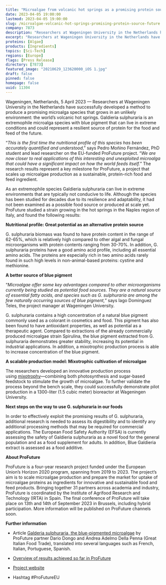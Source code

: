```yaml
---
title: "Microalgae from volcanic hot springs as a promising protein source for the future"
date: 2023-04-05 19:00:00
lastmod: 2023-04-05 19:00:00
slug: /microalgae-volcanic-hot-springs-promising-protein-source-future
company: 7873
description: "Researchers at Wageningen University in the Netherlands have successfully developed a method to produce a promising microalga species that could represent a resilient source of protein for the food and feed of the future."
excerpt: "Researchers at Wageningen University in the Netherlands have successfully developed a method to produce a promising microalga species that could represent a resilient source of protein for the food and feed of the future."
proteins: [Algae]
products: [Ingredients]
topics: [Sci-Tech]
regions: [Europe]
flags: [Press Release]
directory: [7873]
featured_image: "20210629_123620000_iOS 1.jpg"
draft: false
pinned: false
homepage: false
uuid: 11304
---
```

<p>Wageningen, Netherlands, 5 April 2023 — Researchers at Wageningen University in the Netherlands have successfully developed a method to produce a promising microalga species that grows in an unlikely environment: the world’s volcanic hot springs. Galdieria sulphuraria is an extremophile microalga species with blue pigment that can live in extreme conditions and could represent a resilient source of protein for the food and feed of the future.</p>
<p>“<em>This is the first time the nutritional profile of this species has been accurately quantified and understood</em>,” says Pedro Moñino Fernández, PhD student and lead researcher on the EU-funded ProFuture project. “<em>We are now closer to real applications of this interesting and unexploited microalga that could have a significant impact on how the world feeds itself.</em>” The research results represent a key milestone for ProFuture, a project that scales up microalgae production as a sustainable, protein-rich food and feed ingredient.</p>
<p>As an extremophile species Galdieria sulphuraria can live in extreme environments that are typically not conducive to life. Although the species has been studied for decades due to its resilience and adaptability, it had not been examined as a possible food source or produced at scale yet. ProFuture studied a strain growing in the hot springs in the Naples region of Italy, and found the following results:</p>
<p><strong>Nutritional profile: Great potential as an alternative protein source</strong></p>
<p>G. sulphuraria biomass was found to have protein content in the range of 62-65%, which is relatively high compared to other algal and fungal microorganisms with protein contents ranging from 30-70%. In addition, G. sulphuraria proteins have a good amino acid profile, including all essential amino acids. The proteins are especially rich in two amino acids rarely found in such high levels in non-animal-based proteins: cystine and methionine.</p>
<p><strong>A better source of blue pigment</strong></p>
<p>“<em>Microalgae offer some key advantages compared to other microorganisms currently being studied as potential food sources. They are a natural source of essential fatty acids, and species such as G. sulphuraria are among the few naturally occurring sources of blue pigment,</em>” says Iago Dominguez Teles, the project manager at Wageningen University.</p>
<p>G. sulphuraria contains a high concentration of a natural blue pigment commonly used as a colorant in cosmetics and food. This pigment has also been found to have antioxidant properties, as well as potential as a therapeutic agent. Compared to extractions of the already commercially produced microalgae strain Spirulina, the blue pigment extracted from G. sulphuraria demonstrates greater stability, increasing its potential in industrial applications. In addition, a mixotrophic production process is able to increase concentration of the blue pigment.</p>
<p><strong>A scalable production model: Mixotrophic cultivation of microalgae</strong></p>
<p>The researchers developed an innovative production process using <a href="https://www.pro-future.eu/news/industrial-mixotrophic-cultivation">mixotrophy</a>—combining both photosynthesis and sugar-based feedstock to stimulate the growth of microalgae. To further validate the process beyond the bench scale, they could successfully demonstrate pilot production in a 1300-liter (1.5 cubic meter) bioreactor at Wageningen University.</p>
<p><strong>Next steps on the way to use G. sulphuraria in our foods</strong></p>
<p>In order to effectively exploit the promising results of G. sulphuraria, additional research is needed to assess its digestibility and to identify any additional processing methods that may be required for commercial applications. The European Food Safety Authority (EFSA) is currently assessing the safety of Galdieria sulphuraria as a novel food for the general population and as a food supplement for adults. In addition, Blue Galdieria extract is assessed as a food additive.</p>
<p><strong>About ProFuture</strong></p>
<p>ProFuture is a four-year research project funded under the European Union’s Horizon 2020 program, spanning from 2019 to 2023. The project’s aim is to scale microalgae production and prepare the market for uptake of microalgae proteins as ingredients for innovative and sustainable food and feed products. Bringing together 31 partners across academia and industry, ProFuture is coordinated by the Institute of Agrifood Research and Technology (IRTA) in Spain. The final conference of ProFuture will take place on 13th and 14th of September 2023 in Brussels, including hybrid participation. More information will be published on ProFuture channels soon.</p>
<p><strong>Further information</strong></p>
<ul>
<li>
<p>Article <a href="https://www.greatitalianfoodtrade.it/en/-innovation/galderia-sulphuraria-the-blue-pigmented-microalgae/">Galderia sulphuraria, the blue-pigmented microalgae</a> by ProFuture partner Dario Dongo and Andrea Adelmo Della Penna (Great Italian Food Trade), translated into several languages such as French, Italian, Portuguese, Spanish.</p>
</li>
<li>
<p><a href="https://www.pro-future.eu/news/profuture-update-which-results-have-we-achieved-so-far">Overview of results achieved so far in ProFuture</a></p>
</li>
<li>
<p><a href="https://www.pro-future.eu/">Project website</a></p>
</li>
<li>
<p>Hashtag #ProFutureEU</p>
</li>
</ul>
